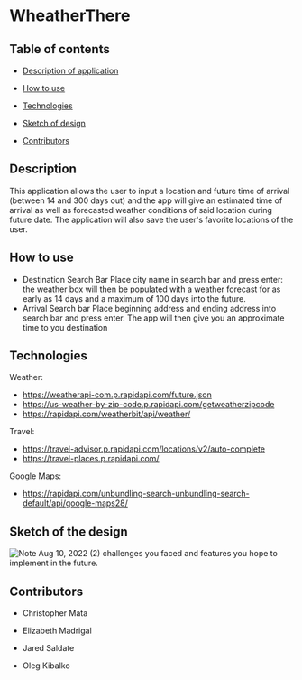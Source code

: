 # WheatherThere

## Table of contents

- [Description of application](#description)

- [How to use](#how-to-use)

- [Technologies](#technologies)

- [Sketch of design](#sketch-of-the-design)

- [Contributors](#contributors)

## Description

This application allows the user to input a location and future time of arrival (between 14 and 300 days out) and the app will give an estimated time of arrival as well as forecasted weather conditions of said location during future date. The application will also save the user's favorite locations of the user.

## How to use

- Destination Search Bar
  Place city name in search bar and press enter: the weather box will then be populated with a weather forecast for as early as 14 days and a maximum of 100 days into the future.
- Arrival Search bar
  Place beginning address and ending address into search bar and press enter. The app will then give you an approximate time to you destination

## Technologies

Weather:

- https://weatherapi-com.p.rapidapi.com/future.json
- https://us-weather-by-zip-code.p.rapidapi.com/getweatherzipcode
- https://rapidapi.com/weatherbit/api/weather/

Travel:

- https://travel-advisor.p.rapidapi.com/locations/v2/auto-complete
- https://travel-places.p.rapidapi.com/

Google Maps:

- https://rapidapi.com/unbundling-search-unbundling-search-default/api/google-maps28/

## Sketch of the design

![Note Aug 10, 2022 (2)](https://user-images.githubusercontent.com/108028584/184062236-8fc0d845-b351-420b-b166-f9e23cbb1bba.jpg)
challenges you faced and features you hope to implement in the future.

## Contributors

- Christopher Mata

- Elizabeth Madrigal

- Jared Saldate

- Oleg Kibalko
